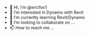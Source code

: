 - 👋 Hi, I’m @ericfox1
- 👀 I’m interested in Dynamo with Revit
- 🌱 I’m currently learning Revit/Dynamo
- 💞️ I’m looking to collaborate on ...
- 📫 How to reach me ...

<!---
ericfox1/ericfox1 is a ✨ special ✨ repository because its `README.md` (this file) appears on your GitHub profile.
You can click the Preview link to take a look at your changes.
--->
